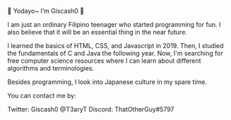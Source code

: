 👋 Yodayo~ I’m Giscash0 👋

I am just an ordinary Filipino teenager who started programming for fun.
I also believe that it will be an essential thing in the near future.

I learned the basics of HTML, CSS, and Javascript in 2019.
Then, I studied the fundamentals of C and Java the following year.
Now, I'm searching for free computer science resources where I can learn
about different algorithms and terminologies.

Besides programming, I look into Japanese culture in my spare time.


You can contact me by:

Twitter: Giscash0 @T3aryT
Discord: ThatOtherGuy#5797
